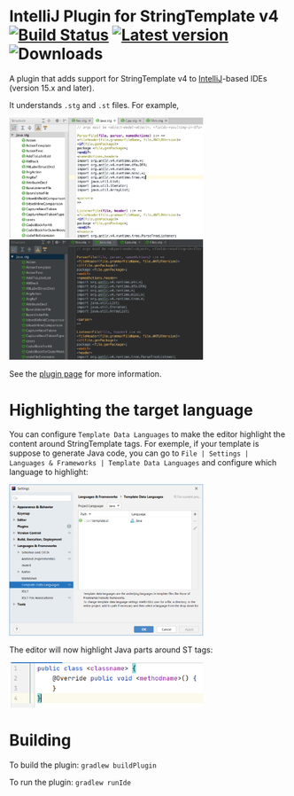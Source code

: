 # IntelliJ Plugin for StringTemplate v4 [![Build Status](https://travis-ci.org/antlr/jetbrains-plugin-st4.svg?branch=master)](https://travis-ci.org/antlr/jetbrains-plugin-st4) [![Latest version](https://img.shields.io/jetbrains/plugin/v/8041.svg?label=latest%20version)](https://plugins.jetbrains.com/plugin/8041-stringtemplate-v4-plugin) ![Downloads](https://img.shields.io/jetbrains/plugin/d/8041.svg)

A plugin that adds support for StringTemplate v4 to [IntelliJ](https://www.jetbrains.com/idea/)-based IDEs (version 15.x and later).

It understands `.stg` and `.st` files. For example,

<img src="images/structview.png" width=350>

<img src="images/darcula.png" width=350>

See the [plugin page](https://plugins.jetbrains.com/plugin/8041?pr=) for more information.

# Highlighting the target language

You can configure `Template Data Languages` to make the editor highlight the content around StringTemplate tags.
For exemple, if your template is suppose to generate Java code, you can go to `File | Settings | Languages & Frameworks | Template Data Languages` 
and configure which language to highlight:

<img src="images/template-data-language.png" width=350>

The editor will now highlight Java parts around ST tags:

<img src="images/java-highlight.png" width=350>

# Building

To build the plugin:
`gradlew buildPlugin`

To run the plugin:
`gradlew runIde`
